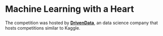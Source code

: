 # Machine Learning with a Heart

The competition was hosted by [**DrivenData**](DrivenData.org), an data science company that hosts competitions similar to Kaggle. 